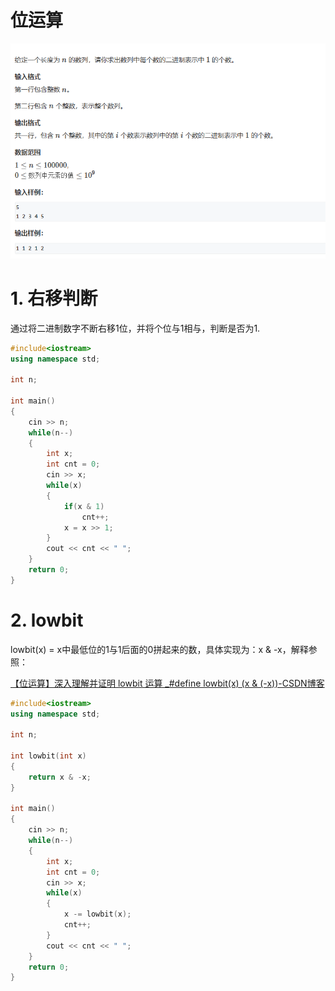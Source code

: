 # 位运算

![](image/image_jYtxbzx_Ha.png)

# 1. 右移判断

通过将二进制数字不断右移1位，并将个位与1相与，判断是否为1.

```c++
#include<iostream>
using namespace std;

int n;

int main()
{
    cin >> n;
    while(n--)
    {
        int x;
        int cnt = 0;
        cin >> x;
        while(x)
        {
            if(x & 1)
                cnt++;
            x = x >> 1;
        }
        cout << cnt << " ";
    }
    return 0;
}
```

# 2. lowbit

lowbit(x) = x中最低位的1与1后面的0拼起来的数，具体实现为：x & -x，解释参照：

[【位运算】深入理解并证明 lowbit 运算 \_#define lowbit(x) (x & (-x))-CSDN博客](https://blog.csdn.net/lesileqin/article/details/102418143 "【位运算】深入理解并证明 lowbit 运算_#define lowbit(x) (x & (-x))-CSDN博客")

```c++
#include<iostream>
using namespace std;

int n;

int lowbit(int x)
{
    return x & -x;
}

int main()
{
    cin >> n;
    while(n--)
    {
        int x;
        int cnt = 0;
        cin >> x;
        while(x)
        {
            x -= lowbit(x);
            cnt++;
        }
        cout << cnt << " ";
    }
    return 0;
}
```
